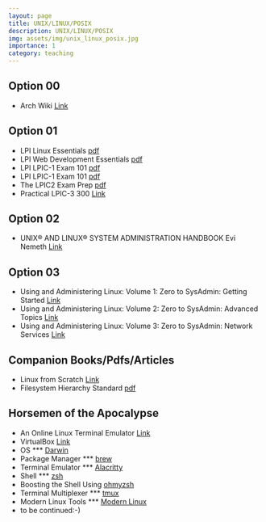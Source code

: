 ```yaml
---
layout: page
title: UNIX/LINUX/POSIX
description: UNIX/LINUX/POSIX
img: assets/img/unix_linux_posix.jpg
importance: 1
category: teaching
---
```


## Option 00
* Arch Wiki [Link](https://wiki.archlinux.org/)

## Option 01
* LPI Linux Essentials [pdf](https://learning.lpi.org/pdfstore/LPI-Learning-Material-010-160-en.pdf)  
* LPI Web Development Essentials [pdf](https://learning.lpi.org/pdfstore/LPI-Learning-Material-030-100-en.pdf)  
* LPI LPIC-1 Exam 101 [pdf](https://learning.lpi.org/pdfstore/LPI-Learning-Material-101-500-en.pdf)  
* LPI LPIC-1 Exam 101 [pdf](https://learning.lpi.org/pdfstore/LPI-Learning-Material-102-500-en.pdf)  
* The LPIC2 Exam Prep [pdf](https://lpic2book.github.io/src/pdf/lpic2book.pdf)  
* Practical LPIC-3 300 [Link](https://link.springer.com/book/10.1007/978-1-4842-4473-9)  

## Option 02
* UNIX® AND LINUX® SYSTEM ADMINISTRATION HANDBOOK Evi Nemeth [Link](https://www.oreilly.com/library/view/unix-and-linux/9780134278308/)  

## Option 03
* Using and Administering Linux: Volume 1: Zero to SysAdmin: Getting Started [Link](https://www.oreilly.com/library/view/using-and-administering/9781484250495/)  
* Using and Administering Linux: Volume 2: Zero to SysAdmin: Advanced Topics [Link](https://www.oreilly.com/library/view/using-and-administering/9781484254554/)  
* Using and Administering Linux: Volume 3: Zero to SysAdmin: Network Services [Link](https://www.oreilly.com/library/view/using-and-administering/9781484254851/)  

## Companion Books/Pdfs/Articles
* Linux from Scratch [Link](https://www.linuxfromscratch.org/lfs/downloads/stable/LFS-BOOK-11.2.pdf)  
* Filesystem Hierarchy Standard [pdf](https://refspecs.linuxfoundation.org/FHS_3.0/fhs-3.0.pdf)  
## Horsemen of the Apocalypse
* An Online Linux Terminal Emulator [Link](https://bellard.org/jslinux/)  
* VirtualBox [Link](https://www.virtualbox.org/)  
* OS *** [Darwin](https://github.com/apple/darwin-xnu)  
* Package Manager *** [brew](https://brew.sh/)  
* Terminal Emulator *** [Alacritty](https://alacritty.org/)  
* Shell *** [zsh](https://www.zsh.org/)  
* Boosting the Shell Using [ohmyzsh](https://ohmyz.sh/)  
* Terminal Multiplexer *** [tmux](https://github.com/tmux)  
* Modern Linux Tools *** [Modern Linux](https://github.com/ibraheemdev/modern-unix)  
* to be continued:-)


